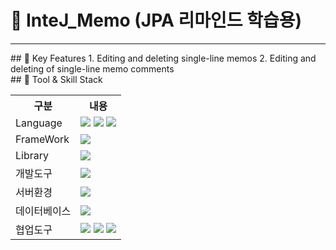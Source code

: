 # 🎼 InteJ_Memo (JPA 리마인드 학습용)
<hr/>
## 🎤 Key Features
1. Editing and deleting single-line memos
2. Editing and deleting of single-line memo comments
<br/>
## 🔧 Tool & Skill Stack
<table>
    <tr>
        <th>구분</th>
        <th>내용</th>
    </tr>
    <tr>
        <td>Language</td>
        <td>
            <img src="https://img.shields.io/badge/HTML5-E34F26?style=for-the-badge&logo=HTML5&logoColor=white"/>
            <img src="https://img.shields.io/badge/CSS3-1572B6?style=for-the-badge&logo=CSS3&logoColor=white"/>
            <img src="https://img.shields.io/badge/JavaScript-F7DF1E?style=for-the-badge&logo=JavaScript&logoColor=white"/>
        </td>
    </tr>
    <tr>
        <td>FrameWork</td>
        <td>
            <img src="https://img.shields.io/badge/Spring Boot-6DB33F?style=for-the-badge&logo=spring&logoColor=white"/>
        </td>
    </tr>
    <tr>
        <td>Library</td>
        <td>
            <img src="https://img.shields.io/badge/Thymeleaf-764ABC?style=for-the-badge&logo=Thymeleaf&logoColor=white"/>
        </td>
    </tr>
    <tr>
        <td>개발도구</td>
        <td>
            <img src="https://img.shields.io/badge/IntelliJ_IDEA-000000.svg?style=for-the-badge&logo=intellij-idea&logoColor=white"/>
        </td>
    </tr>
    <tr>
        <td>서버환경</td>
        <td>
            <img src="https://img.shields.io/badge/ApacheTomcat-000000?style=for-the-badge&logo=Apache Tomcat&logoColor=white"/>
        </td>
    </tr>
    <tr>
        <td>데이터베이스</td>
        <td>
            <img src="https://img.shields.io/badge/Mysql-47A248?style=for-the-badge&logo=Mysql&logoColor=white"/>
        </td>
    </tr>
    <tr>
        <td>협업도구</td>
        <td>
            <img src="https://img.shields.io/badge/Git-F05032?style=for-the-badge&logo=Git&logoColor=white"/>
            <img src="https://img.shields.io/badge/GitHub-181717?style=for-the-badge&logo=GitHub&logoColor=white"/>
            <img src="https://img.shields.io/badge/Gitkraken-000000?style=for-the-badge&logo=Gitkraken&logoColor=white"/>
        </td>
    </tr>
</table>
